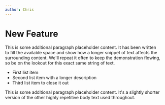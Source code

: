 ```yaml
---
author: Chris
---
```


# New Feature

This is some additional paragraph placeholder content. It has been written to fill the available space and show how a longer snippet of text affects the surrounding content. We'll repeat it often to keep the demonstration flowing, so be on the lookout for this exact same string of text.

- First list item
- Second list item with a longer description
- Third list item to close it out

This is some additional paragraph placeholder content. It's a slightly shorter version of the other highly repetitive body text used throughout.